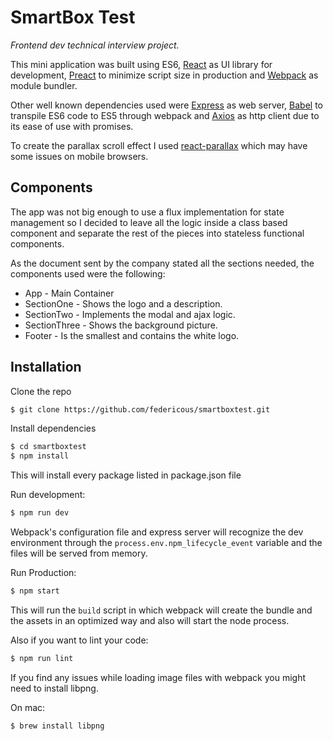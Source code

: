 SmartBox Test
=============

*Frontend dev technical interview project.*


This mini application was built using ES6, [React](https://facebook.github.io/react/) as UI library for development, [Preact](https://preactjs.com/) to minimize script size in production and [Webpack](https://webpack.github.io/) as module bundler.  

Other well known dependencies used were [Express](http://expressjs.com/) as web server, [Babel](https://babeljs.io/) to transpile ES6 code to ES5 through webpack and [Axios](https://github.com/mzabriskie/axios) as http client due to its ease of use with promises.

To create the parallax scroll effect I used [react-parallax](https://github.com/RRutsche/react-parallax) which may have some issues on mobile browsers.



## Components

The app was not big enough to use a flux implementation for state management so I decided to leave all the logic inside a class based component and separate the rest of the pieces into stateless functional components.

As the document sent by the company stated all the sections needed, the components used were the following:

* App - Main Container
* SectionOne - Shows the logo and a description.
* SectionTwo - Implements the modal and ajax logic.
* SectionThree - Shows the background picture.
* Footer - Is the smallest and contains the white logo.



## Installation


Clone the repo

```sh
$ git clone https://github.com/federicous/smartboxtest.git
```

Install dependencies

```sh
$ cd smartboxtest
$ npm install
```
This will install every package listed in package.json file


Run development:

```sh
$ npm run dev
```

Webpack's configuration file and express server will recognize the dev environment through the `process.env.npm_lifecycle_event` variable and the files will be served from memory.


Run Production:

```sh
$ npm start
```

This will run the `build` script in which webpack will create the bundle and the assets in an optimized way and also will start the node process.


Also if you want to lint your code:

```sh
$ npm run lint
```


If you find any issues while loading image files with webpack you might need to install libpng.

On mac:

```sh
$ brew install libpng
```
